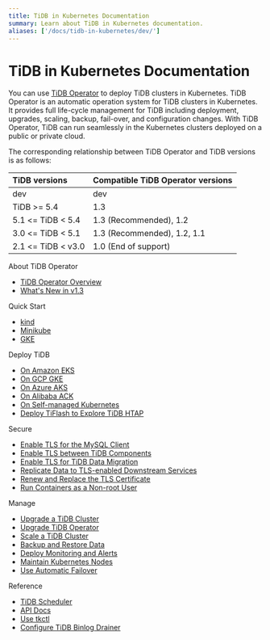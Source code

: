 ```yaml
---
title: TiDB in Kubernetes Documentation
summary: Learn about TiDB in Kubernetes documentation.
aliases: ['/docs/tidb-in-kubernetes/dev/']
---
```


# TiDB in Kubernetes Documentation

You can use [TiDB Operator](https://github.com/pingcap/tidb-operator) to deploy TiDB clusters in Kubernetes. TiDB Operator is an automatic operation system for TiDB clusters in Kubernetes. It provides full life-cycle management for TiDB including deployment, upgrades, scaling, backup, fail-over, and configuration changes. With TiDB Operator, TiDB can run seamlessly in the Kubernetes clusters deployed on a public or private cloud.

The corresponding relationship between TiDB Operator and TiDB versions is as follows:

| TiDB versions | Compatible TiDB Operator versions |
|:---|:---|
| dev               | dev                 |
| TiDB >= 5.4       | 1.3                 |
| 5.1 <= TiDB < 5.4 | 1.3 (Recommended), 1.2      |
| 3.0 <= TiDB < 5.1 | 1.3 (Recommended), 1.2, 1.1 |
| 2.1 <= TiDB < v3.0| 1.0 (End of support)       |

<NavColumns>
<NavColumn>
<ColumnTitle>About TiDB Operator</ColumnTitle>

- [TiDB Operator Overview](tidb-operator-overview.md)
- [What's New in v1.3](whats-new-in-v1.3.md)

</NavColumn>

<NavColumn>
<ColumnTitle>Quick Start</ColumnTitle>

- [kind](get-started.md#create-a-kubernetes-cluster-using-kind)
- [Minikube](get-started.md#minikube)
- [GKE](deploy-tidb-from-kubernetes-gke.md)

</NavColumn>

<NavColumn>
<ColumnTitle>Deploy TiDB</ColumnTitle>

- [On Amazon EKS](deploy-on-aws-eks.md)
- [On GCP GKE](deploy-on-gcp-gke.md)
- [On Azure AKS](deploy-on-azure-aks.md)
- [On Alibaba ACK](deploy-on-alibaba-cloud.md)
- [On Self-managed Kubernetes](deploy-on-general-kubernetes.md)
- [Deploy TiFlash to Explore TiDB HTAP](deploy-tiflash.md)

</NavColumn>

<NavColumn>
<ColumnTitle>Secure</ColumnTitle>

- [Enable TLS for the MySQL Client](enable-tls-for-mysql-client.md)
- [Enable TLS between TiDB Components](enable-tls-between-components.md)
- [Enable TLS for TiDB Data Migration](enable-tls-for-dm.md)
- [Replicate Data to TLS-enabled Downstream Services](enable-tls-for-ticdc-sink.md)
- [Renew and Replace the TLS Certificate](renew-tls-certificate.md)
- [Run Containers as a Non-root User](containers-run-as-non-root-user.md)

</NavColumn>

<NavColumn>
<ColumnTitle>Manage</ColumnTitle>

- [Upgrade a TiDB Cluster](upgrade-a-tidb-cluster.md)
- [Upgrade TiDB Operator](upgrade-tidb-operator.md)
- [Scale a TiDB Cluster](scale-a-tidb-cluster.md)
- [Backup and Restore Data](backup-restore-overview.md)
- [Deploy Monitoring and Alerts](monitor-a-tidb-cluster.md)
- [Maintain Kubernetes Nodes](maintain-a-kubernetes-node.md)
- [Use Automatic Failover](use-auto-failover.md)

</NavColumn>

<NavColumn>
<ColumnTitle>Reference</ColumnTitle>

- [TiDB Scheduler](tidb-scheduler.md)
- [API Docs](https://github.com/pingcap/tidb-operator/blob/master/docs/api-references/docs.md)
- [Use tkctl](use-tkctl.md)
- [Configure TiDB Binlog Drainer](configure-tidb-binlog-drainer.md)

</NavColumn>

</NavColumns>
